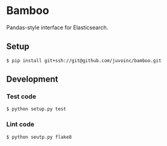 # Bamboo

Pandas-style interface for Elasticsearch.

## Setup

`$ pip install git+ssh://git@github.com/juvoinc/bamboo.git`


## Development

### Test code

`$ python setup.py test`

### Lint code

`$ python seutp.py flake8`
